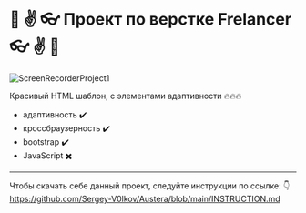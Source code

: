 #  :email: :v: :eyeglasses: Проект по верстке Frelancer :eyeglasses: :v: :email:

![ScreenRecorderProject1](https://github.com/user-attachments/assets/ba1cabef-1ea2-4ccb-ba53-22116bb73248)



Красивый HTML шаблон, с элементами адаптивности  :fire::fire::fire:
- адаптивность :heavy_check_mark:
- кроссбраузерность :heavy_check_mark:
- bootstrap :heavy_check_mark:
- JavaScript :heavy_multiplication_x:
---
Чтобы скачать себе данный проект, следуйте инструкции по ссылке: :point_down:
https://github.com/Sergey-V0lkov/Austera/blob/main/INSTRUCTION.md
